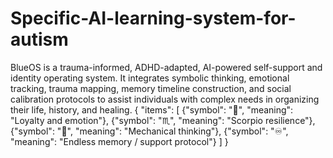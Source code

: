 # Specific-AI-learning-system-for-autism
BlueOS is a trauma-informed, ADHD-adapted, AI-powered self-support and identity operating system. It integrates symbolic thinking, emotional tracking, trauma mapping, memory timeline construction, and social calibration protocols to assist individuals with complex needs in organizing their life, history, and healing.
{
  "items": [
    {"symbol": "💙", "meaning": "Loyalty and emotion"},
    {"symbol": "♏", "meaning": "Scorpio resilience"},
    {"symbol": "🔩", "meaning": "Mechanical thinking"},
    {"symbol": "♾️", "meaning": "Endless memory / support protocol"}
  ]
}